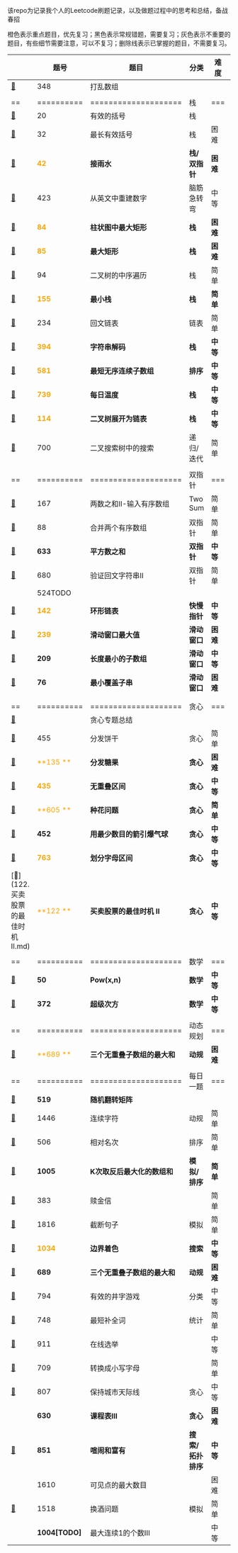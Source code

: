 该repo为记录我个人的Leetcode刷题记录，以及做题过程中的思考和总结，备战春招

橙色表示重点题目，优先复习；黑色表示常规错题，需要复习；灰色表示不重要的题目，有些细节需要注意，可以不复习；删除线表示已掌握的题目，不需要复习。

|                                      | 题号                                 | 题目                         | 分类              | 难度     | 做错次数 | 复习时间       |
| ------------------------------------ | ------------------------------------ | ---------------------------- | ----------------- | -------- | -------- | -------------- |
| [📕](./348.打乱数组.md)               | 348                                  | 打乱数组                     |                   |          | 1        | 2021.11.22     |
|                                      |                                      |                              |                   |          |          |                |
| ==                                   | ==========                           | ====================         | 栈                | ===      | ======   | =========      |
| [📕](./20.有效的括号.md)              | 20                                   | 有效的括号                   | 栈                |          | 0        | 2021.11.23     |
| [📕](./32.最长有效括号.md)            | 32                                   | 最长有效括号                 | 栈                | 困难     | 1        | 2021.11.24     |
| [📕](./42.接雨水.md)                  | <font color='orange'>**42**</font>   | **接雨水**                   | **栈/双指针**     | **困难** | **0**    | **2021.11.25** |
| [📕](./423.从英文中重建数字.md)       | 423                                  | 从英文中重建数字             | 脑筋急转弯        | 中等     | 1        | 2021.11.24     |
| [📕](./84.柱状图中最大矩形.md)        | <font color='orange'>**84**</font>   | **柱状图中最大矩形**         | **栈**            | **困难** | **1**    | **2021.11.26** |
| [📕](./85.最大矩形.md)                | <font color='orange'>**85**</font>   | **最大矩形**                 | **栈**            | **困难** | **1**    | **2021.11.26** |
| [📕](./94.二叉树的中序遍历.md)        | 94                                   | 二叉树的中序遍历             | 栈                | 简单     | 1        | 2021.11.27     |
| [📕](./155.最小栈.md)                 | <font color='orange'>**155**</font>  | **最小栈**                   | **栈**            | **简单** | **0**    | **2021.11.27** |
| [📕](./234.回文链表.md)               | 234                                  | 回文链表                     | 链表              | 简单     | 0        | 2021.11.28     |
| [📕](./394.字符串解码.md)             | <font color='orange'>**394**</font>  | **字符串解码**               | **栈**            | **中等** | **1**    | **2021.11.28** |
| [📕](./581.最短无序连续子数组.md)     | <font color='orange'>**581**</font>  | **最短无序连续子数组**       | **排序**          | **中等** | **1**    | **2021.11.29** |
| [📕](./739.每日温度.md)               | <font color='orange'>**739**</font>  | **每日温度**                 | **栈**            | **中等** | **0**    | **2021.11.29** |
| [📕](./114.二叉树展开为链表.md)       | <font color='orange'>**114**</font>  | **二叉树展开为链表**         | **栈**            | **中等** | **0**    | **2021.11.29** |
| [📕](./700.二叉搜索树中搜索.md)       | 700                                  | 二叉搜索树中的搜索           | 递归/迭代         | 简单     | 0        | 2021.11.26     |
|                                      |                                      |                              |                   |          |          |                |
| ==                                   | ==========                           | ====================         | 双指针            | ===      | ======   | =========      |
| [📕](167.两数之和II-输入有序数组.md)  | 167                                  | 两数之和II-输入有序数组      | Two Sum           | 简单     | 0        | 2021.12.12     |
| [📕](88.合并两个有序数组.md)          | 88                                   | 合并两个有序数组             | 双指针            | 简单     | 0        | 2021.12.12     |
| [📕](633.平方数之和.md)               | **633**                              | **平方数之和**               | **双指针**        | **中等** | **1**    | **2021.12.13** |
| [📕](680.验证回文字符串II.md)         | 680                                  | 验证回文字符串II             | 双指针            | 简单     | 1        | 2021.12.13     |
| []()                                 | 524TODO                              |                              |                   |          |          |                |
| [📕](142.环形链表II.md)               | <font color='orange'>**142**</font>  | **环形链表**                 | **快慢指针**      | **中等** | **0**    | **2021.12.12** |
| [📕](239.滑动窗口最大值.md)           | <font color='orange'>**239**</font>  | **滑动窗口最大值**           | **滑动窗口**      | **困难** | **0**    | **2021.12.1**  |
| [📕](209.长度最小的子数组)            | **209**                              | **长度最小的子数组**         | **滑动窗口**      | **中等** | **1**    | **2021.12.2**  |
| [📕](76.最小覆盖子串.md)              | **76**                               | **最小覆盖子串**             | **滑动窗口**      | **困难** | **1**    | **2021.12.13** |
|                                      |                                      |                              |                   |          |          |                |
|                                      |                                      |                              |                   |          |          |                |
| ==                                   | ==========                           | ====================         | 贪心              | ===      | ======   | =========      |
| [📕](贪心专题.md)                     |                                      | 贪心专题总结                 |                   |          |          |                |
| [📕](455.分发饼干.md)                 | 455                                  | 分发饼干                     | 贪心              | 简单     | 0        | 2021.12.4      |
| [📕](135.分发糖果.md)                 | <font color='orange'>**135 **</font> | **分发糖果**                 | **贪心**          | **困难** | **1**    | **2021.12.4**  |
| [📕](435.无重叠区间.md)               | <font color='orange'>**435**</font>  | **无重叠区间**               | **贪心**          | **中等** | **1**    | **2021.12.6**  |
| [📕](605.种花问题)                    | <font color='orange'>**605 **</font> | **种花问题**                 | **贪心**          | **简单** | **1**    | **2021.12.6**  |
| [📕](452.用最少数量的箭引爆气球.md)   | **452**                              | **用最少数目的箭引爆气球**   | **贪心**          | **中等** | **1**    | **2021.12.8**  |
| [📕](763.划分字母区间.md)             | <font color='orange'>**763**</font>  | **划分字母区间**             | **贪心**          | **中等** | **1**    | **2021.12.9**  |
| [📕](122.买卖股票的最佳时机 II.md)    | <font color='orange'>**122 **</font> | **买卖股票的最佳时机 II**    | **贪心**          | **中等** | **0**    | **2021.12.10** |
|                                      |                                      |                              |                   |          |          |                |
| ==                                   | ==========                           | ====================         | 数学              | ===      | ======   | =========      |
| [📕](50.Pow(x,n).md)                  | **50**                               | **Pow(x,n)**                 | **数学**          | **中等** | **1**    | **2021.12.5**  |
| [📕](372.超级次方.md)                 | **372**                              | **超级次方**                 | **数学**          | **中等** | **1**    | **2021.12.5**  |
|                                      |                                      |                              |                   |          |          |                |
| ==                                   | ==========                           | ====================         | 动态规划          | ===      | ======   | =========      |
| [📕](689.三个无重叠子数组的最大和.md) | <font color='orange'>**689 **</font> | **三个无重叠子数组的最大和** | **动规**          | **困难** | **1**    | **2021.12.8**  |
|                                      |                                      |                              |                   |          |          |                |
| ==                                   | ==========                           | ====================         | 每日一题          | ===      | ======   | =========      |
| [📕](./519.随机翻转矩阵.md)           | **519**                              | **随机翻转矩阵**             |                   |          |          |                |
| [📕](1446.连续字符.md)                | 1446                                 | 连续字符                     | 动规              | 简单     | 0        | 2021.12.1      |
| [📕](506.相对名次.md)                 | 506                                  | 相对名次                     | 排序              | 简单     | 0        | 2021.12.2      |
| [📕](1005.K次取反后最大化的数组和.md) | **1005**                             | **K次取反后最大化的数组和**  | **模拟/排序**     | **简单** | **1**    | **2021.12.3**  |
| [📕](383.赎金信.md)                   | 383                                  | 赎金信                       |                   | 简单     | 0        | 2021.12.4      |
| [📕](1816.截断句子.md)                | 1816                                 | 截断句子                     | 模拟              | 简单     | 0        | 2021.12.6      |
| [📕](1034.边界着色.md)                | <font color='orange'>**1034**</font> | **边界着色**                 | **搜索**          | **中等** | **1**    | **2021.12.7**  |
| [📕](689.三个无重叠子数组的最大和.md) | **689**                              | **三个无重叠子数组的最大和** | **动规**          | **困难** | **1**    | **2021.12.8**  |
| [📕](794.有效的井字游戏.md)           | 794                                  | 有效的井字游戏               | 分类              | 中等     | 1        | 2021.12.9      |
| [📕](748.最短补全词.md)               | 748                                  | 最短补全词                   | 统计              | 简单     | 0        | 2021.12.10     |
| [📕](911.在线选举.md)                 | 911                                  | 在线选举                     |                   | 中等     | 1        | 2021.12.11     |
| [📕](709.转换成小写字母.md)           | 709                                  | 转换成小写字母               |                   | 简单     | 0        | 2021.12.12     |
| [📕](807.保持城市天际线.md)           | 807                                  | 保持城市天际线               | 贪心              | 中等     | 0        | 2021.12.13     |
| []()                                 | **630**                              | **课程表III**                | **贪心**          | **困难** | **1**    | **2021.12.14** |
| [📕](851.喧闹和富有.md)               | **851**                              | **喧闹和富有**               | **搜索/拓扑排序** | **中等** | **1**    | **2021.12.15** |
| []()                                 | 1610                                 | 可见点的最大数目             |                   | 困难     | 1        | 2021.12.16     |
| [📕](1518.换酒问题.md)                | 1518                                 | 换酒问题                     | 模拟              | 简单     | 0        | 2021.12.17     |
| []()                                 | **1004[TODO]**                       | 最大连续1的个数III           |                   | 中等     |          |                |

